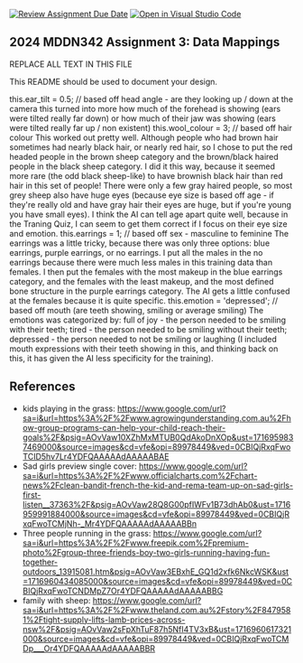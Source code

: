 [![Review Assignment Due Date](https://classroom.github.com/assets/deadline-readme-button-24ddc0f5d75046c5622901739e7c5dd533143b0c8e959d652212380cedb1ea36.svg)](https://classroom.github.com/a/HpplOQZx)
[![Open in Visual Studio Code](https://classroom.github.com/assets/open-in-vscode-718a45dd9cf7e7f842a935f5ebbe5719a5e09af4491e668f4dbf3b35d5cca122.svg)](https://classroom.github.com/online_ide?assignment_repo_id=15016911&assignment_repo_type=AssignmentRepo)
## 2024 MDDN342 Assignment 3: Data Mappings

REPLACE ALL TEXT IN THIS FILE

This README should be used to document your design.

  this.ear_tilt = 0.5; // based off head angle - are they looking up / down at the camera
  this turned into more how much of the forehead is showing (ears were tilted really far down) or how much of their jaw was showing (ears were tilted really far up / non existent)
  this.wool_colour = 3; // based off hair colour
  This worked out pretty well. Although people who had brown hair sometimes had nearly black hair, or nearly red hair, so I chose to put the red headed people in the brown sheep category and the brown/black haired people in the black sheep category. I did it this way, because it seemed more rare (the odd black sheep-like) to have brownish black hair than red hair in this set of people! There were only a few gray haired people, so most grey sheep also have huge eyes (because eye size is based off age - if they're really old and have gray hair their eyes are huge, but if you're young you have small eyes). I think the AI can tell age apart quite well, because in the Traning Quiz, I can seem to get them correct if I focus on their eye size and emotion. 
  this.earrings = 1; // based off sex - masculine to feminine
  The earrings was a little tricky, because there was only three options: blue earrings, purple earrings, or no earrings. I put all the males in the no earrings because there were much less males in this training data than females. I then put the females with the most makeup in the blue earrings category, and the females with the least makeup, and the most defined bone structure in the purple earrings category. The AI gets a little confused at the females because it is quite specific.
  this.emotion = 'depressed'; // based off mouth (are teeth showing, smiling or average smiling)
  The emotions was categorized by: full of joy - the person needed to be smiling with their teeth; tired - the person needed to be smiling without their teeth; depressed - the person needed to not be smiling or laughing (I included mouth expressions with their teeth showing in this, and thinking back on this, it has given the AI less specificity for the training). 

  ## References
  - kids playing in the grass: https://www.google.com/url?sa=i&url=https%3A%2F%2Fwww.agrowingunderstanding.com.au%2Fhow-group-programs-can-help-your-child-reach-their-goals%2F&psig=AOvVaw10XZhMxMTUB0QdAkoDnXOp&ust=1716959837469000&source=images&cd=vfe&opi=89978449&ved=0CBIQjRxqFwoTCID5hv7Lr4YDFQAAAAAdAAAAABAE
  - Sad girls preview single cover: https://www.google.com/url?sa=i&url=https%3A%2F%2Fwww.officialcharts.com%2Fchart-news%2Fclean-bandit-french-the-kid-and-rema-team-up-on-sad-girls-first-listen__37363%2F&psig=AOvVaw28Q8G00pfIWFv1B73dhAb0&ust=1716959991884000&source=images&cd=vfe&opi=89978449&ved=0CBIQjRxqFwoTCMjNh-_Mr4YDFQAAAAAdAAAAABBn
  - Three people running in the grass: https://www.google.com/url?sa=i&url=https%3A%2F%2Fwww.freepik.com%2Fpremium-photo%2Fgroup-three-friends-boy-two-girls-running-having-fun-together-outdoors_13915081.htm&psig=AOvVaw3EBxhE_GQ1d2xfk6NkcWSK&ust=1716960434085000&source=images&cd=vfe&opi=89978449&ved=0CBIQjRxqFwoTCNDMpZ7Or4YDFQAAAAAdAAAAABBG
  - family with sheep: https://www.google.com/url?sa=i&url=https%3A%2F%2Fwww.theland.com.au%2Fstory%2F8479581%2Ftight-supply-lifts-lamb-prices-across-nsw%2F&psig=AOvVaw2sFpXhTuF87h5NfI4TV3xB&ust=1716960617321000&source=images&cd=vfe&opi=89978449&ved=0CBIQjRxqFwoTCMDp___Or4YDFQAAAAAdAAAAABBR
